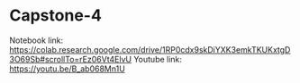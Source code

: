 # Capstone-4

Notebook link: https://colab.research.google.com/drive/1RP0cdx9skDiYXK3emkTKUKxtgD3O69Sb#scrollTo=rEz06Vt4ElvU 
Youtube link: https://youtu.be/B_ab068Mn1U 
